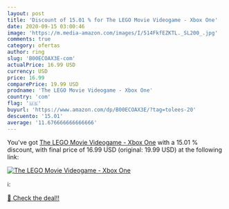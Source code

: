 ```yaml
---
layout: post
title: 'Discount of 15.01 % for The LEGO Movie Videogame - Xbox One'
date: 2020-09-15 03:00:46
image: 'https://m.media-amazon.com/images/I/514FkfEZKTL._SL200_.jpg'
comments: true
category: ofertas
author: ring
slug: 'B00ECOAX3E-com'
actualPrice: 16.99 USD
currency: USD
price: 16.99
comparePrice: 19.99 USD
prodname: 'The LEGO Movie Videogame - Xbox One'
country: 'com'
flag: '🇺🇸'
buyurl: 'https://www.amazon.com/dp/B00ECOAX3E/?tag=tolees-20'
descuento: '15.01'
average: '11.676666666666666'
---
```


You've got [The LEGO Movie Videogame - Xbox One](https://www.amazon.com/dp/B00ECOAX3E/?tag=tolees-20) with a  15.01 % discount, with final price of 16.99 USD (original: 19.99 USD) at the following link:

[![The LEGO Movie Videogame - Xbox One](https://m.media-amazon.com/images/I/514FkfEZKTL._SL200_.jpg)](https://www.amazon.com/dp/B00ECOAX3E/?tag=tolees-20)

ℹ️:


[🛒 Check the deal!!](https://www.amazon.com/dp/B00ECOAX3E/?tag=tolees-20)
